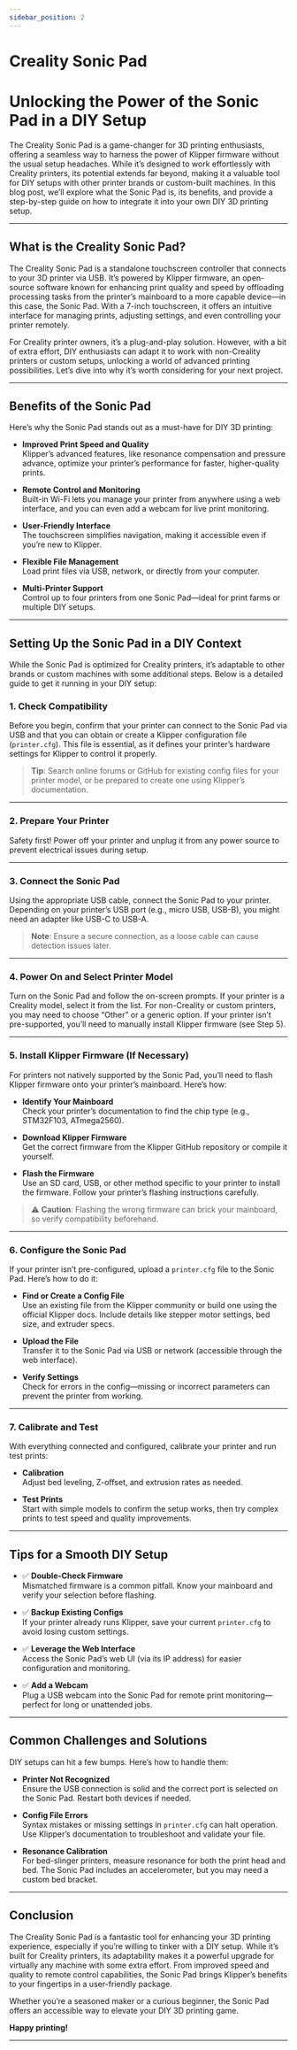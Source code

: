 ```yaml
---
sidebar_position: 2
---
```


# Creality Sonic Pad
# Unlocking the Power of the Sonic Pad in a DIY Setup

The Creality Sonic Pad is a game-changer for 3D printing enthusiasts, offering a seamless way to harness the power of Klipper firmware without the usual setup headaches. While it’s designed to work effortlessly with Creality printers, its potential extends far beyond, making it a valuable tool for DIY setups with other printer brands or custom-built machines. In this blog post, we’ll explore what the Sonic Pad is, its benefits, and provide a step-by-step guide on how to integrate it into your own DIY 3D printing setup.

---

## What is the Creality Sonic Pad?

The Creality Sonic Pad is a standalone touchscreen controller that connects to your 3D printer via USB. It’s powered by Klipper firmware, an open-source software known for enhancing print quality and speed by offloading processing tasks from the printer’s mainboard to a more capable device—in this case, the Sonic Pad. With a 7-inch touchscreen, it offers an intuitive interface for managing prints, adjusting settings, and even controlling your printer remotely.

For Creality printer owners, it’s a plug-and-play solution. However, with a bit of extra effort, DIY enthusiasts can adapt it to work with non-Creality printers or custom setups, unlocking a world of advanced printing possibilities. Let’s dive into why it’s worth considering for your next project.

---

## Benefits of the Sonic Pad

Here’s why the Sonic Pad stands out as a must-have for DIY 3D printing:

- **Improved Print Speed and Quality**  
  Klipper’s advanced features, like resonance compensation and pressure advance, optimize your printer’s performance for faster, higher-quality prints.

- **Remote Control and Monitoring**  
  Built-in Wi-Fi lets you manage your printer from anywhere using a web interface, and you can even add a webcam for live print monitoring.

- **User-Friendly Interface**  
  The touchscreen simplifies navigation, making it accessible even if you’re new to Klipper.

- **Flexible File Management**  
  Load print files via USB, network, or directly from your computer.

- **Multi-Printer Support**  
  Control up to four printers from one Sonic Pad—ideal for print farms or multiple DIY setups.

---

## Setting Up the Sonic Pad in a DIY Context

While the Sonic Pad is optimized for Creality printers, it’s adaptable to other brands or custom machines with some additional steps. Below is a detailed guide to get it running in your DIY setup:

### 1. Check Compatibility

Before you begin, confirm that your printer can connect to the Sonic Pad via USB and that you can obtain or create a Klipper configuration file (`printer.cfg`). This file is essential, as it defines your printer’s hardware settings for Klipper to control it properly.

> **Tip**: Search online forums or GitHub for existing config files for your printer model, or be prepared to create one using Klipper’s documentation.

---

### 2. Prepare Your Printer

Safety first! Power off your printer and unplug it from any power source to prevent electrical issues during setup.

---

### 3. Connect the Sonic Pad

Using the appropriate USB cable, connect the Sonic Pad to your printer. Depending on your printer’s USB port (e.g., micro USB, USB-B), you might need an adapter like USB-C to USB-A.

> **Note**: Ensure a secure connection, as a loose cable can cause detection issues later.

---

### 4. Power On and Select Printer Model

Turn on the Sonic Pad and follow the on-screen prompts. If your printer is a Creality model, select it from the list. For non-Creality or custom printers, you may need to choose “Other” or a generic option. If your printer isn’t pre-supported, you’ll need to manually install Klipper firmware (see Step 5).

---

### 5. Install Klipper Firmware (If Necessary)

For printers not natively supported by the Sonic Pad, you’ll need to flash Klipper firmware onto your printer’s mainboard. Here’s how:

- **Identify Your Mainboard**  
  Check your printer’s documentation to find the chip type (e.g., STM32F103, ATmega2560).

- **Download Klipper Firmware**  
  Get the correct firmware from the Klipper GitHub repository or compile it yourself.

- **Flash the Firmware**  
  Use an SD card, USB, or other method specific to your printer to install the firmware. Follow your printer’s flashing instructions carefully.

> ⚠️ **Caution**: Flashing the wrong firmware can brick your mainboard, so verify compatibility beforehand.

---

### 6. Configure the Sonic Pad

If your printer isn’t pre-configured, upload a `printer.cfg` file to the Sonic Pad. Here’s how to do it:

- **Find or Create a Config File**  
  Use an existing file from the Klipper community or build one using the official Klipper docs. Include details like stepper motor settings, bed size, and extruder specs.

- **Upload the File**  
  Transfer it to the Sonic Pad via USB or network (accessible through the web interface).

- **Verify Settings**  
  Check for errors in the config—missing or incorrect parameters can prevent the printer from working.

---

### 7. Calibrate and Test

With everything connected and configured, calibrate your printer and run test prints:

- **Calibration**  
  Adjust bed leveling, Z-offset, and extrusion rates as needed.

- **Test Prints**  
  Start with simple models to confirm the setup works, then try complex prints to test speed and quality improvements.

---

## Tips for a Smooth DIY Setup

- ✅ **Double-Check Firmware**  
  Mismatched firmware is a common pitfall. Know your mainboard and verify your selection before flashing.

- ✅ **Backup Existing Configs**  
  If your printer already runs Klipper, save your current `printer.cfg` to avoid losing custom settings.

- ✅ **Leverage the Web Interface**  
  Access the Sonic Pad’s web UI (via its IP address) for easier configuration and monitoring.

- ✅ **Add a Webcam**  
  Plug a USB webcam into the Sonic Pad for remote print monitoring—perfect for long or unattended jobs.

---

## Common Challenges and Solutions

DIY setups can hit a few bumps. Here’s how to handle them:

- **Printer Not Recognized**  
  Ensure the USB connection is solid and the correct port is selected on the Sonic Pad. Restart both devices if needed.

- **Config File Errors**  
  Syntax mistakes or missing settings in `printer.cfg` can halt operation. Use Klipper’s documentation to troubleshoot and validate your file.

- **Resonance Calibration**  
  For bed-slinger printers, measure resonance for both the print head and bed. The Sonic Pad includes an accelerometer, but you may need a custom bed bracket.

---

## Conclusion

The Creality Sonic Pad is a fantastic tool for enhancing your 3D printing experience, especially if you’re willing to tinker with a DIY setup. While it’s built for Creality printers, its adaptability makes it a powerful upgrade for virtually any machine with some extra effort. From improved speed and quality to remote control capabilities, the Sonic Pad brings Klipper’s benefits to your fingertips in a user-friendly package.

Whether you’re a seasoned maker or a curious beginner, the Sonic Pad offers an accessible way to elevate your DIY 3D printing game.

**Happy printing!**

---